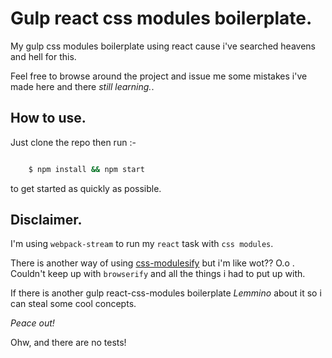 # Gulp react css modules boilerplate.

My gulp css modules boilerplate using react cause i've searched heavens and
hell for this.

Feel free to browse around the project and issue me some mistakes i've made
here and there _still learning._.

## How to use.

Just clone the repo then run :-

```bash

    $ npm install && npm start

```

to get started as quickly as possible.

## Disclaimer.

I'm using `webpack-stream` to run my `react` task with `css modules`.

There is another way of using
[css-modulesify]('https://github.com/css-modules/css-modulesify') but i'm like
wot?? O.o . 
Couldn't keep up with `browserify` and all the things i had to put up with.

If there is another gulp react-css-modules boilerplate *Lemmino* about it so
i can steal some cool concepts.

*Peace out!*

Ohw, and there are no tests!
